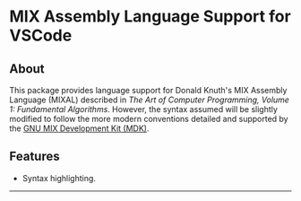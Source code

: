 # MIX Assembly Language Support for VSCode

## About

This package provides language support for Donald Knuth's MIX Assembly Language (MIXAL) described in _The Art of Computer Programming, Volume 1: Fundamental Algorithms_. However, the syntax assumed will be slightly modified to follow the more modern conventions detailed and supported by the [GNU MIX Development Kit (MDK)](https://www.gnu.org/software/mdk/).

## Features

* Syntax highlighting.

<!-- ## Requirements -->

<!-- ## Extension Settings -->

<!-- ## Known Issues -->

---
